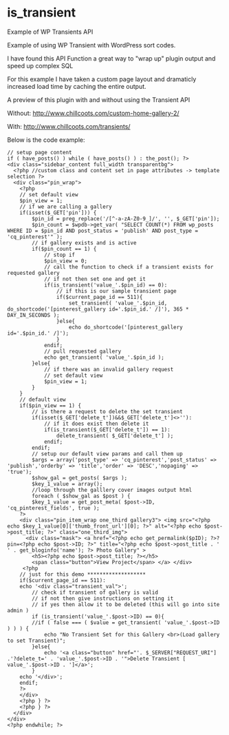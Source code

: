 is_transient
============

Example of WP Transients API

Example of using WP Transient with WordPress sort codes. 

I have found this API Function a great way to "wrap up" plugin output and speed up complex SQL

For this example I have taken a custom page layout and dramaticly increased load time by caching the entire output. 

A preview of this plugin with and without using the Transient API

Without: http://www.chillcoots.com/custom-home-gallery-2/

With: http://www.chillcoots.com/transients/

Below is the code example: 

 <!-- Begin main content -->
  <div class="inner_wrapper">
    <?php 
	// quick function to check if transient is valid
		function is_transient($t) {
			if ( false === ( $value = get_transient( $t ) ) ) {
				return 0;
			}else{
				return 1;
			}
		}		
	
	// setup page content
	if ( have_posts() ) while ( have_posts() ) : the_post(); ?>
    <div class="sidebar_content full_width transparentbg">
      <?php //custom class and content set in page attributes -> template selection ?>
      <div class="pin_wrap">
        <?php
		// set default view
		$pin_view = 1;
		// if we are calling a gallery 
		if(isset($_GET['pin'])) { 
			$pin_id = preg_replace('/[^-a-zA-Z0-9_]/', '', $_GET['pin']); 
			$pin_count = $wpdb->get_var( "SELECT COUNT(*) FROM wp_posts WHERE ID = $pin_id AND post_status = 'publish' AND post_type = 'cq_pinterest'" );
			// if gallery exists and is active
			if($pin_count == 1) {
				// stop if
				$pin_view = 0;
				// call the function to check if a transient exists for requested gallery 
				// if not then set one and get it
				if(is_transient('value_'.$pin_id) == 0):
					// if this is our sample transient page
					if($current_page_id == 511){
						set_transient( 'value_'.$pin_id, do_shortcode('[pinterest_gallery id='.$pin_id.' /]'), 365 * DAY_IN_SECONDS );
					}else{
						echo do_shortcode('[pinterest_gallery id='.$pin_id.' /]');
					}
				endif;
				// pull requested gallery
				echo get_transient( 'value_'.$pin_id );	
			}else{
				// if there was an invalid gallery request
				// set default view
				$pin_view = 1;
			}
		}
		// default view
		if($pin_view == 1) {
			// is there a request to delete the set transient			
			if(isset($_GET['delete_t'])&&$_GET['delete_t']<>''): 
				// if it does exist then delete it
				if(is_transient($_GET['delete_t']) == 1):
					delete_transient( $_GET['delete_t'] );
				endif;
			endif;
			// setup our default view params and call them up
			$args = array('post_type' => 'cq_pinterest','post_status' => 'publish','orderby' => 'title','order' => 'DESC','nopaging' => 'true');
			$show_gal = get_posts( $args );		
			$key_1_value = array();
			//loop through the galllery cover images output html
			foreach ( $show_gal as $post ) {
			$key_1_value = get_post_meta( $post->ID, 'cq_pinterest_fields', true );
		?>
        <div class="pin_item_wrap one_third gallery3"> <img src="<?php echo $key_1_value[0]['thumb_front_url'][0]; ?>" alt="<?php echo $post->post_title; ?>" class="one_third_img">
          <div class="mask"> <a href="<?php echo get_permalink($pID); ?>?pin=<?php echo $post->ID; ?>" title="<?php echo $post->post_title . ' ' . get_bloginfo('name'); ?> Photo Gallery" >
            <h5><?php echo $post->post_title; ?></h5>
            <span class="button">View Project</span> </a> </div>
         <?php 
		// just for this demo *******************
		if($current_page_id == 511): 
		echo '<div class="transient_val">';
			// check if transient of gallery is valid
			// if not then give instructions on setting it
			// if yes then allow it to be deleted (this will go into site admin )		
			if (is_transient('value_'.$post->ID) == 0){
			//if ( false === ( $value = get_transient( 'value_'.$post->ID ) ) ) {
				echo "No Transient Set for this Gallery <br>(Load gallery to set Transient)";
			}else{
				echo '<a class="button" href="'. $_SERVER["REQUEST_URI"] .'?delete_t=' . 'value_'.$post->ID . '">Delete Transient [ value_'.$post->ID . ']</a>';
			}
		echo '</div>';
		endif;
		?>
        </div>
        <?php } ?>
        <?php } ?>
      </div>
    </div>
    <?php endwhile; ?>
  </div>
  <!-- End main content --> 
